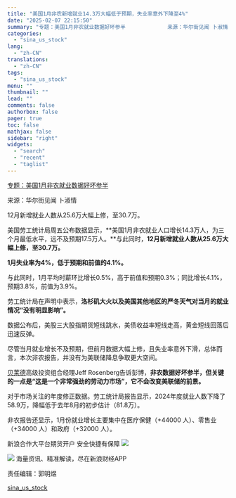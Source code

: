 ```yaml
---
title: "美国1月非农新增就业14.3万大幅低于预期，失业率意外下降至4%"
date: "2025-02-07 22:15:50"
summary: "专题：美国1月非农就业数据好坏参半          　　来源：华尔街见闻 卜淑情 　　12月..."
categories:
  - "sina_us_stock"
lang:
  - "zh-CN"
translations:
  - "zh-CN"
tags:
  - "sina_us_stock"
menu: ""
thumbnail: ""
lead: ""
comments: false
authorbox: false
pager: true
toc: false
mathjax: false
sidebar: "right"
widgets:
  - "search"
  - "recent"
  - "taglist"
---
```


[专题：美国1月非农就业数据好坏参半](https://finance.sina.com.cn/zt_d/fn202501)









来源：华尔街见闻 卜淑情

12月新增就业人数从25.6万大幅上修，至30.7万。

美国劳工统计局周五公布数据显示，**美国1月非农就业人口增长14.3万人，为三个月最低水平，远不及预期17.5万人。**与此同时，**12月新增就业人数从25.6万大幅上修，至30.7万。**

**1月失业率为4%，低于预期和前值的4.1%。**

与此同时，1月平均时薪环比增长0.5%，高于前值和预期0.3%；同比增长4.1%，预期3.8%，前值为3.9%。

劳工统计局在声明中表示，**洛杉矶大火以及美国其他地区的严冬天气对当月的就业情况“没有明显影响”。**

数据公布后，美股三大股指期货短线跳水，美债收益率短线走高，黄金短线回落后迅速反弹。

尽管当月就业增长不及预期，但前月数据大幅上修，且失业率意外下滑，总体而言，本次非农报告，并没有为美联储降息争取更大空间。

[贝莱德](https://stock.finance.sina.com.cn/usstock/quotes/BLK.html)高级投资组合经理Jeff Rosenberg告诉彭博，**非农数据好坏参半，但关键的一点是“这是一个非常强劲的劳动力市场”，它不会改变美联储的前景。**

对于市场关注的年度修正数据。劳工统计局报告显示，2024年度就业人数下降了58.9万，降幅低于去年8月的初步估计（81.8万）。

非农报告还显示，1月份就业增长主要集中在医疗保健（+44000 人）、零售业（+34000 人）和政府（+32000 人）。



新浪合作大平台期货开户 安全快捷有保障
![](https://n.sinaimg.cn/finance/transform/340/w170h170/20220415/bd6a-a2376d5226aaa796dfdca62b1d9b1fcb.png)








![](//n.sinaimg.cn/finance/cece9e13/20240627/655959900_20240627.png)
海量资讯、精准解读，尽在新浪财经APP



责任编辑：郭明煜

[sina_us_stock](https://finance.sina.com.cn/stock/usstock/c/2025-02-07/doc-ineispiv3066598.shtml)
